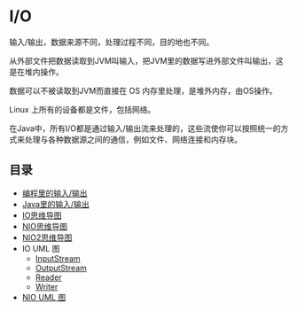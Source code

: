 #   I/O

输入/输出，数据来源不同，处理过程不同，目的地也不同。

从外部文件把数据读取到JVM叫输入，把JVM里的数据写进外部文件叫输出，这是在堆内操作。

数据可以不被读取到JVM而直接在 OS 内存里处理，是堆外内存，由OS操作。

Linux 上所有的设备都是文件，包括网络。

在Java中，所有I/O都是通过输入/输出流来处理的，这些流使你可以按照统一的方式来处理与各种数据源之间的通信，例如文件、网络连接和内存块。

##  目录
-   [编程里的输入/输出](http://assets.processon.com/chart_image/5de475dae4b0d1f8f2c71681.png)
-   [Java里的输入/输出](http://assets.processon.com/chart_image/5ba305fce4b0534c9be411a6.png)
-   [IO思维导图](http://assets.processon.com/chart_image/5df5c25be4b004cc9a304392.png)
-   [NIO思维导图](http://assets.processon.com/chart_image/5df5c31ae4b0cfc88c3831c0.png)
-   [NIO2思维导图](http://assets.processon.com/chart_image/5df5c378e4b06f5f145b8be2.png)
-   IO UML 图
    -   [InputStream](http://assets.processon.com/chart_image/5df5ca0fe4b06f5f145b92c3.png)
    -   [OutputStream](http://assets.processon.com/chart_image/5dfa41ebe4b010171a4c8665.png)
    -   [Reader](http://assets.processon.com/chart_image/5dfb7b90e4b0fa593e07d4f1.png)
    -   [Writer](http://assets.processon.com/chart_image/5dfb7f06e4b06c8b0bb66673.png)
-   [NIO UML 图](http://assets.processon.com/chart_image/5dfe1404e4b0250e8ae62d94.png)









